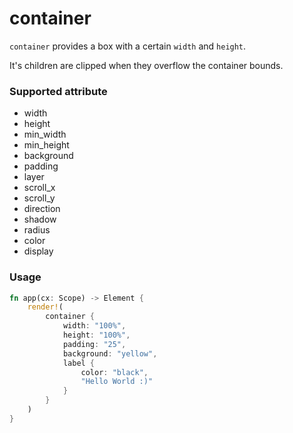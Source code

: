 # container

`container` provides a box with a certain `width` and `height`. 

It's children are clipped when they overflow the container bounds.

### Supported attribute
- width
- height
- min_width
- min_height
- background
- padding
- layer
- scroll_x
- scroll_y
- direction
- shadow
- radius
- color
- display

### Usage

```rust
fn app(cx: Scope) -> Element {
    render!(
        container {
            width: "100%",
            height: "100%",
            padding: "25",
            background: "yellow",
            label {
                color: "black",
                "Hello World :)"
            }
        }
    )
}
```